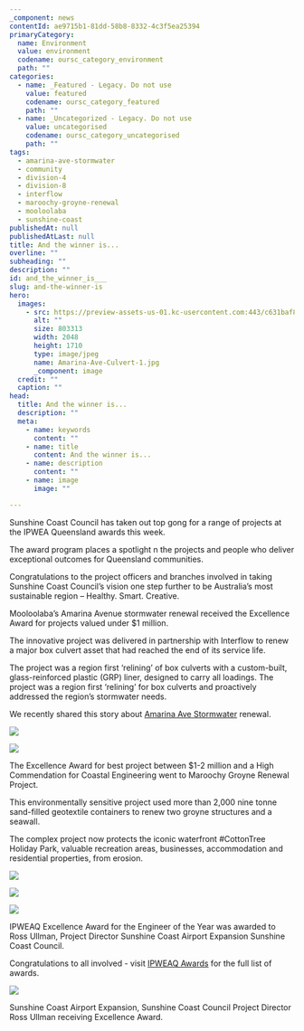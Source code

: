 ```yaml
---
_component: news
contentId: ae9715b1-81dd-58b8-8332-4c3f5ea25394
primaryCategory:
  name: Environment
  value: environment
  codename: oursc_category_environment
  path: ""
categories:
  - name: _Featured - Legacy. Do not use
    value: featured
    codename: oursc_category_featured
    path: ""
  - name: _Uncategorized - Legacy. Do not use
    value: uncategorised
    codename: oursc_category_uncategorised
    path: ""
tags:
  - amarina-ave-stormwater
  - community
  - division-4
  - division-8
  - interflow
  - maroochy-groyne-renewal
  - mooloolaba
  - sunshine-coast
publishedAt: null
publishedAtLast: null
title: And the winner is...
overline: ""
subheading: ""
description: ""
id: and_the_winner_is___
slug: and-the-winner-is
hero:
  images:
    - src: https://preview-assets-us-01.kc-usercontent.com:443/c631baf8-1b46-001f-580c-d0001b68b4a8/997df37b-9875-4007-a081-7519818f6def/Amarina-Ave-Culvert-1.jpg
      alt: ""
      size: 803313
      width: 2048
      height: 1710
      type: image/jpeg
      name: Amarina-Ave-Culvert-1.jpg
      _component: image
  credit: ""
  caption: ""
head:
  title: And the winner is...
  description: ""
  meta:
    - name: keywords
      content: ""
    - name: title
      content: And the winner is...
    - name: description
      content: ""
    - name: image
      image: ""

---
```

Sunshine Coast Council has taken out top gong for a range of projects at the IPWEA Queensland awards this week. 

The award program places a spotlight n the projects and people who deliver exceptional outcomes for Queensland communities.

Congratulations to the project officers and branches involved in taking Sunshine Coast Council’s vision one step further to be Australia’s most sustainable region – Healthy. Smart. Creative. 

Mooloolaba’s Amarina Avenue stormwater renewal received the Excellence Award for projects valued under $1 million.

The innovative project was delivered in partnership with Interflow to renew a major box culvert asset that had reached the end of its service life.

The project was a region first ‘relining’ of box culverts with a custom-built, glass-reinforced plastic (GRP) liner, designed to carry all loadings. The project was a region first ‘relining’ for box culverts and proactively addressed the region’s stormwater needs.

We recently shared this story about [Amarina Ave Stormwater](https://oursc.com.au/council-news/stormwater-renewal-at-amarina-avenue-sets-community-up-for-success)
&#x20;renewal.

![](https://preview-assets-us-01.kc-usercontent.com:443/c631baf8-1b46-001f-580c-d0001b68b4a8/708619be-6692-4f07-a93e-cf329c7edfdd/IMG_9433-1024x768.jpg)

![](https://preview-assets-us-01.kc-usercontent.com:443/c631baf8-1b46-001f-580c-d0001b68b4a8/7ce414a6-f777-4072-a488-1c5372cfdd13/IMG_94362-1024x734.jpg)

The Excellence Award for best project between $1-2 million and a High Commendation for Coastal Engineering went to Maroochy Groyne Renewal Project.

This environmentally sensitive project used more than 2,000 nine tonne sand-filled geotextile containers to renew two groyne structures and a seawall.

The complex project now protects the iconic waterfront #CottonTree Holiday Park, valuable recreation areas, businesses, accommodation and residential properties, from erosion.

![](https://preview-assets-us-01.kc-usercontent.com:443/c631baf8-1b46-001f-580c-d0001b68b4a8/46e8c75a-c8dd-45d7-83df-f223a2496ec3/Maroochy-groyne-1024x961.jpg)

![](https://preview-assets-us-01.kc-usercontent.com:443/c631baf8-1b46-001f-580c-d0001b68b4a8/4ab76ccc-46d9-4e9b-b4f6-87df952ae99e/Cotton-Tree-Cam-2020-04-22_09_45-1024x576.jpg)

![](https://preview-assets-us-01.kc-usercontent.com:443/c631baf8-1b46-001f-580c-d0001b68b4a8/bf91aa44-b9b2-487c-813c-393e4211d4f5/DSC01633-1024x684.jpg)

IPWEAQ Excellence Award for the Engineer of the Year was awarded to Ross Ullman, Project Director Sunshine Coast Airport Expansion Sunshine Coast Council.

Congratulations to all involved - visit [IPWEAQ Awards](https://www.ipweaq.com/awards)
&#x20;for the full list of awards.

![](https://preview-assets-us-01.kc-usercontent.com:443/c631baf8-1b46-001f-580c-d0001b68b4a8/5cc6fd2a-65a8-42ed-8d38-969f48f3bf5b/IPWEAQ-Exellence-awar-Ross-Ullman-1024x977.jpg)

Sunshine Coast Airport Expansion, Sunshine Coast Council Project Director Ross Ullman receiving Excellence Award.
